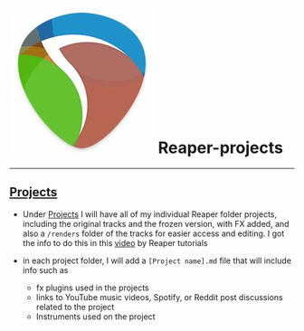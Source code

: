 # ![alt text](images/OIP.jpeg) Reaper-projects
-----
## [Projects](https://github.com/MartinCaballero469/Reaper-projects/tree/main/projects)

- Under [Projects](https://github.com/MartinCaballero469/Reaper-projects/tree/main/projects) I will have all of my individual Reaper folder projects, including the original tracks and the frozen version, with FX added, and also a ```/renders``` folder of the tracks for easier access and editing. I got the info to do this in this [video](https://www.youtube.com/watch?v=ZCqjbtgiU1Q) by Reaper tutorials

- in each project folder, I will add a ```[Project name].md``` file that will include info such as
  - fx plugins used in the projects
  - links to YouTube music videos, Spotify, or Reddit post discussions related to the project
  - Instruments used on the project
